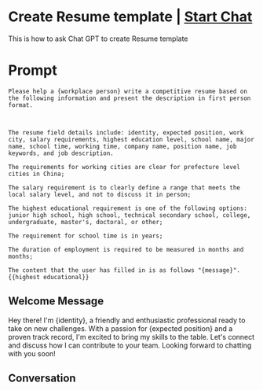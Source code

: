 

# Create Resume template | [Start Chat](https://gptcall.net/chat.html?data=%7B%22contact%22%3A%7B%22id%22%3A%225MuNdmmZYfGaKySj6F9By%22%2C%22flow%22%3Atrue%7D%7D)
This is how to ask Chat GPT to create Resume template

# Prompt

```
Please help a {workplace person} write a competitive resume based on the following information and present the description in first person format.



The resume field details include: identity, expected position, work city, salary requirements, highest education level, school name, major name, school time, working time, company name, position name, job keywords, and job description.

The requirements for working cities are clear for prefecture level cities in China;

The salary requirement is to clearly define a range that meets the local salary level, and not to discuss it in person;

The highest educational requirement is one of the following options: junior high school, high school, technical secondary school, college, undergraduate, master's, doctoral, or other;

The requirement for school time is in years;

The duration of employment is required to be measured in months and months;

The content that the user has filled in is as follows "{message}". {{highest educational}}
```

## Welcome Message
Hey there! I'm {identity}, a friendly and enthusiastic professional ready to take on new challenges. With a passion for {expected position} and a proven track record, I'm excited to bring my skills to the table. Let's connect and discuss how I can contribute to your team. Looking forward to chatting with you soon!

## Conversation



